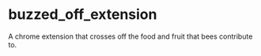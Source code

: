 # buzzed_off_extension
A chrome extension that crosses off the food and fruit that bees contribute to.
